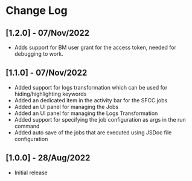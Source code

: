 # Change Log

## [1.2.0] - 07/Nov/2022

- Adds support for BM user grant for the access token, needed for debugging to work.

## [1.1.0] - 07/Nov/2022

- Added support for logs transformation which can be used for hiding/highlighting keywords
- Added an dedicated item in the activity bar for the SFCC jobs
- Added an UI panel for managing the Jobs
- Added an UI panel for managing the Logs Transformation
- Added support for specifying the job configuration as args in the run command
- Added auto save of the jobs that are executed using JSDoc file configuration

## [1.0.0] - 28/Aug/2022

- Initial release
